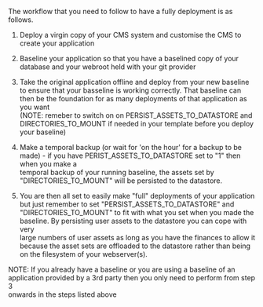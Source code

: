 The workflow that you need to follow to have a fully deployment is as follows.

1. Deploy a virgin copy of your CMS system and customise the CMS to create your application

3. Baseline your application so that you have a baselined copy of your database and your webroot held with your git provider

4. Take the original application offline and deploy from your new baseline to ensure that your basseline is working correctly. That baseline can then 
be the foundation for as many deployments of that application as you want   
(NOTE: remeber to switch on on PERSIST_ASSETS_TO_DATASTORE and DIRECTORIES_TO_MOUNT if needed in your template before you deploy your baseline)

5. Make a temporal backup (or wait for 'on the hour' for a backup to be made) - if you have PERIST_ASSETS_TO_DATASTORE set to "1" then when you make a   
temporal backup of your running baseline, the assets set by "DIRECTORIES_TO_MOUNT" will be persisted to the datastore.

6. You are then all set to easily make "full" deployments of your application but just remember to set "PERSIST_ASSETS_TO_DATASTORE" and  
"DIRECTORIES_TO_MOUNT" to fit with what you set when you made the baseline. By persisting user assets to the datastore you can cope with very   
large numbers of user assets as long as you have the finances to allow it because the asset sets are offloaded to the datastore rather than being   
on the filesystem of your webserver(s). 

NOTE: If you already have a baseline or you are using a baseline of an application provided by a 3rd party then you only need to perform from step 3  
onwards in the steps listed above
